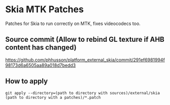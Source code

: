 # Skia MTK Patches
Patches for Skia to run correctly on MTK, fixes videocodecs too.

## Source commit (Allow to rebind GL texture if AHB content has changed)
https://github.com/phhusson/platform_external_skia/commit/291ef6981994f98173d6a6505aa89a018d7bedd3

## How to apply
`git apply --directory=(path to directory with sources)/external/skia (path to directory with a patches)/*.patch`

